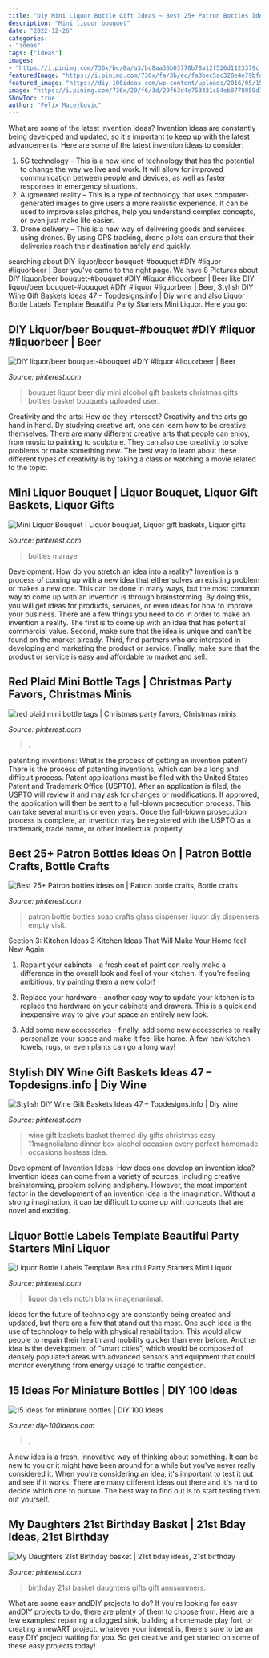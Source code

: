 ```yaml
---
title: "Diy Mini Liquor Bottle Gift Ideas ~ Best 25+ Patron Bottles Ideas On"
description: "Mini liquor bouquet"
date: "2022-12-26"
categories:
- "ideas"
tags: ["ideas"]
images:
- "https://i.pinimg.com/736x/bc/8a/a3/bc8aa36b03770b78a12f526d1123379c.jpg"
featuredImage: "https://i.pinimg.com/736x/fa/3b/ec/fa3bec5ac320e4e79bfac6f5f3627c70.jpg"
featured_image: "https://diy-100ideas.com/wp-content/uploads/2016/05/15-ideas-about-mini-bottles-7.jpg"
image: "https://i.pinimg.com/736x/29/f6/3d/29f63d4e753431c84eb0778959d7e166.jpg"
ShowToc: true
author: "Felix Macejkovic"
---
```



What are some of the latest invention ideas?
Invention ideas are constantly being developed and updated, so it's important to keep up with the latest advancements. Here are some of the latest invention ideas to consider:
1. 5G technology – This is a new kind of technology that has the potential to change the way we live and work. It will allow for improved communication between people and devices, as well as faster responses in emergency situations.
2. Augmented reality – This is a type of technology that uses computer-generated images to give users a more realistic experience. It can be used to improve sales pitches, help you understand complex concepts, or even just make life easier.
3. Drone delivery – This is a new way of delivering goods and services using drones. By using GPS tracking, drone pilots can ensure that their deliveries reach their destination safely and quickly.

	

		
searching about DIY liquor/beer bouquet-#bouquet #DIY #liquor #liquorbeer | Beer you've came to the right page. We have 8 Pictures about DIY liquor/beer bouquet-#bouquet #DIY #liquor #liquorbeer | Beer like DIY liquor/beer bouquet-#bouquet #DIY #liquor #liquorbeer | Beer, Stylish DIY Wine Gift Baskets Ideas 47 – Topdesigns.info | Diy wine and also Liquor Bottle Labels Template Beautiful Party Starters Mini Liquor. Here you go:
		
    
## DIY Liquor/beer Bouquet-#bouquet #DIY #liquor #liquorbeer | Beer

<img loading=lazy src="https://i.pinimg.com/736x/29/f6/3d/29f63d4e753431c84eb0778959d7e166.jpg" onerror="this.onerror=null;this.src='https://tse2.mm.bing.net/th?id=OIP.qk3xKyNX__zCx46-8X0tUwHaJ3&amp;pid=15.1';" alt="DIY liquor/beer bouquet-#bouquet #DIY #liquor #liquorbeer | Beer">

_Source: pinterest.com_

>bouquet liquor beer diy mini alcohol gift baskets christmas gifts bottles basket bouquets uploaded user. 

	

Creativity and the arts: How do they intersect?
Creativity and the arts go hand in hand. By studying creative art, one can learn how to be creative themselves. There are many different creative arts that people can enjoy, from music to painting to sculpture. They can also use creativity to solve problems or make something new. The best way to learn about these different types of creativity is by taking a class or watching a movie related to the topic.

    
## Mini Liquor Bouquet | Liquor Bouquet, Liquor Gift Baskets, Liquor Gifts

<img loading=lazy src="https://i.pinimg.com/736x/ba/cb/d0/bacbd0f4e51f7721237a223b5ea75c71.jpg" onerror="this.onerror=null;this.src='https://tse4.mm.bing.net/th?id=OIP.hMJsGZVkSj5YEP57A5lf0wHaJd&amp;pid=15.1';" alt="Mini Liquor Bouquet | Liquor bouquet, Liquor gift baskets, Liquor gifts">

_Source: pinterest.com_

>bottles maraye. 

	

Development: How do you stretch an idea into a reality?
Invention is a process of coming up with a new idea that either solves an existing problem or makes a new one. This can be done in many ways, but the most common way to come up with an invention is through brainstorming. By doing this, you will get ideas for products, services, or even ideas for how to improve your business.
There are a few things you need to do in order to make an invention a reality. The first is to come up with an idea that has potential commercial value. Second, make sure that the idea is unique and can’t be found on the market already. Third, find partners who are interested in developing and marketing the product or service. Finally, make sure that the product or service is easy and affordable to market and sell.

    
## Red Plaid Mini Bottle Tags | Christmas Party Favors, Christmas Minis

<img loading=lazy src="https://i.pinimg.com/736x/d9/2b/76/d92b76ee447e13ff70695166db6d66a2.jpg" onerror="this.onerror=null;this.src='https://tse3.mm.bing.net/th?id=OIP.IS71CfPvzX6v4zfo6Oc_5QHaLH&amp;pid=15.1';" alt="red plaid mini bottle tags | Christmas party favors, Christmas minis">

_Source: pinterest.com_

>. 

	

patenting inventions: What is the process of getting an invention patent?
There is the process of patenting inventions, which can be a long and difficult process. Patent applications must be filed with the United States Patent and Trademark Office (USPTO). After an application is filed, the USPTO will review it and may ask for changes or modifications. If approved, the application will then be sent to a full-blown prosecution process. This can take several months or even years. Once the full-blown prosecution process is complete, an invention may be registered with the USPTO as a trademark, trade name, or other intellectual property.

    
## Best 25+ Patron Bottles Ideas On | Patron Bottle Crafts, Bottle Crafts

<img loading=lazy src="https://i.pinimg.com/736x/fa/3b/ec/fa3bec5ac320e4e79bfac6f5f3627c70.jpg" onerror="this.onerror=null;this.src='https://tse3.mm.bing.net/th?id=OIP.Mb4gKmvqBPvv506UfrAezgAAAA&amp;pid=15.1';" alt="Best 25+ Patron bottles ideas on | Patron bottle crafts, Bottle crafts">

_Source: pinterest.com_

>patron bottle bottles soap crafts glass dispenser liquor diy dispensers empty visit. 

	

Section 3: Kitchen Ideas
3 Kitchen Ideas That Will Make Your Home feel New Again
1. Repaint your cabinets - a fresh coat of paint can really make a difference in the overall look and feel of your kitchen. If you're feeling ambitious, try painting them a new color!

2. Replace your hardware - another easy way to update your kitchen is to replace the hardware on your cabinets and drawers. This is a quick and inexpensive way to give your space an entirely new look.

3. Add some new accessories - finally, add some new accessories to really personalize your space and make it feel like home. A few new kitchen towels, rugs, or even plants can go a long way!

    
## Stylish DIY Wine Gift Baskets Ideas 47 – Topdesigns.info | Diy Wine

<img loading=lazy src="https://i.pinimg.com/736x/9a/31/00/9a3100eab4b2ba31f4974afe97388c6b.jpg" onerror="this.onerror=null;this.src='https://tse1.mm.bing.net/th?id=OIP.XaFrDudfJfRCqOGxheQPfwHaLA&amp;pid=15.1';" alt="Stylish DIY Wine Gift Baskets Ideas 47 – Topdesigns.info | Diy wine">

_Source: pinterest.com_

>wine gift baskets basket themed diy gifts christmas easy 11magnolialane dinner box alcohol occasion every perfect homemade occasions hostess idea. 

	

Development of Invention Ideas: How does one develop an invention idea?
Invention ideas can come from a variety of sources, including creative brainstorming, problem solving andiphany. However, the most important factor in the development of an invention idea is the imagination. Without a strong imagination, it can be difficult to come up with concepts that are novel and exciting.

    
## Liquor Bottle Labels Template Beautiful Party Starters Mini Liquor

<img loading=lazy src="https://i.pinimg.com/736x/bc/8a/a3/bc8aa36b03770b78a12f526d1123379c.jpg" onerror="this.onerror=null;this.src='https://tse1.mm.bing.net/th?id=OIP.YIpCoFJLDRQlbwYfORTH1AHaHa&amp;pid=15.1';" alt="Liquor Bottle Labels Template Beautiful Party Starters Mini Liquor">

_Source: pinterest.com_

>liquor daniels notch blank imagenanimal. 

	

Ideas for the future of technology are constantly being created and updated, but there are a few that stand out the most. One such idea is the use of technology to help with physical rehabilitation. This would allow people to regain their health and mobility quicker than ever before. Another idea is the development of “smart cities”, which would be composed of densely populated areas with advanced sensors and equipment that could monitor everything from energy usage to traffic congestion.

    
## 15 Ideas For Miniature Bottles | DIY 100 Ideas

<img loading=lazy src="https://diy-100ideas.com/wp-content/uploads/2016/05/15-ideas-about-mini-bottles-7.jpg" onerror="this.onerror=null;this.src='https://tse1.mm.bing.net/th?id=OIP.LJyw01-mK06UGWet4ywUKgDXEh&amp;pid=15.1';" alt="15 ideas for miniature bottles | DIY 100 Ideas">

_Source: diy-100ideas.com_

>. 

	

A new idea is a fresh, innovative way of thinking about something. It can be new to you or it might have been around for a while but you've never really considered it. When you're considering an idea, it's important to test it out and see if it works. There are many different ideas out there and it's hard to decide which one to pursue. The best way to find out is to start testing them out yourself.

    
## My Daughters 21st Birthday Basket | 21st Bday Ideas, 21st Birthday

<img loading=lazy src="https://i.pinimg.com/originals/c9/bf/67/c9bf67ac0cec72a75bc7677f140f08a2.jpg" onerror="this.onerror=null;this.src='https://tse1.mm.bing.net/th?id=OIP.zrhlxeWkMHtkuv9EXcbTYgHaJ4&amp;pid=15.1';" alt="My Daughters 21st Birthday basket | 21st bday ideas, 21st birthday">

_Source: pinterest.com_

>birthday 21st basket daughters gifts gift annsummers. 

	

What are some easy andDIY projects to do?
If you're looking for easy andDIY projects to do, there are plenty of them to choose from. Here are a few examples: repairing a clogged sink, building a homemade play fort, or creating a newART project. whatever your interest is, there's sure to be an easy DIY project waiting for you. So get creative and get started on some of these easy projects today!

